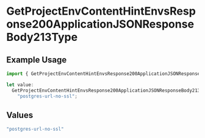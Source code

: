 # GetProjectEnvContentHintEnvsResponse200ApplicationJSONResponseBody213Type

## Example Usage

```typescript
import { GetProjectEnvContentHintEnvsResponse200ApplicationJSONResponseBody213Type } from "@vercel/sdk/models/operations";

let value:
  GetProjectEnvContentHintEnvsResponse200ApplicationJSONResponseBody213Type =
    "postgres-url-no-ssl";
```

## Values

```typescript
"postgres-url-no-ssl"
```